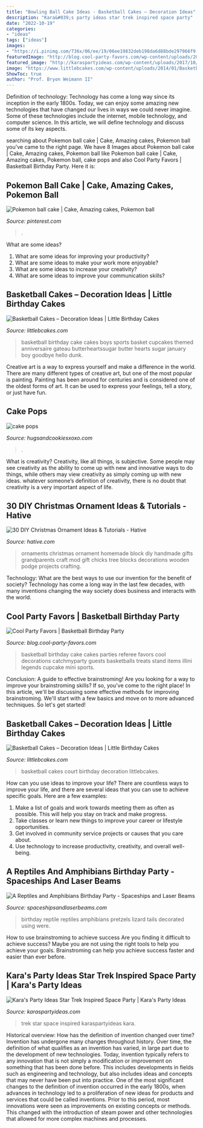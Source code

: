 ```yaml
---
title: "Bowling Ball Cake Ideas - Basketball Cakes – Decoration Ideas"
description: "Kara&#039;s party ideas star trek inspired space party"
date: "2022-10-19"
categories:
- "ideas"
tags: ["ideas"]
images:
- "https://i.pinimg.com/736x/06/ee/19/06ee19832deb198da6d88bde297966f9--pokemon-amazing-cakes.jpg"
featuredImage: "http://blog.cool-party-favors.com/wp-content/uploads/2012/09/Basketball-Cake.jpg"
featured_image: "http://karaspartyideas.com/wp-content/uploads/2017/10/Star-Trek-Inspired-Space-Party-via-Karas-Party-Ideas-KarasPartyIdeas.com23.jpeg"
image: "https://www.littlebcakes.com/wp-content/uploads/2014/01/Basketball-Court-Cakes.jpg"
ShowToc: true
author: "Prof. Bryon Weimann II"
---
```



Definition of technology:
Technology has come a long way since its inception in the early 1800s. Today, we can enjoy some amazing new technologies that have changed our lives in ways we could never imagine. Some of these technologies include the internet, mobile technology, and computer science. In this article, we will define technology and discuss some of its key aspects.

	

		
searching about Pokemon ball cake | Cake, Amazing cakes, Pokemon ball you've came to the right page. We have 8 Images about Pokemon ball cake | Cake, Amazing cakes, Pokemon ball like Pokemon ball cake | Cake, Amazing cakes, Pokemon ball, cake pops and also Cool Party Favors | Basketball Birthday Party. Here it is:
		
    
## Pokemon Ball Cake | Cake, Amazing Cakes, Pokemon Ball

<img loading=lazy src="https://i.pinimg.com/736x/06/ee/19/06ee19832deb198da6d88bde297966f9--pokemon-amazing-cakes.jpg" onerror="this.onerror=null;this.src='https://tse4.mm.bing.net/th?id=OIP.1gLkJ9SfrjNz4d9XTp0trADNEw&amp;pid=15.1';" alt="Pokemon ball cake | Cake, Amazing cakes, Pokemon ball">

_Source: pinterest.com_

>. 

	

What are some ideas?
1. What are some ideas for improving your productivity?
2. What are some ideas to make your work more enjoyable?
3. What are some ideas to increase your creativity?
4. What are some ideas to improve your communication skills?

    
## Basketball Cakes – Decoration Ideas | Little Birthday Cakes

<img loading=lazy src="http://www.littlebcakes.com/wp-content/uploads/2014/01/Basketball-Cakes-Pictures.jpg" onerror="this.onerror=null;this.src='https://tse4.mm.bing.net/th?id=OIP.dMlOi_CHHogNj1eXQZYniwHaKB&amp;pid=15.1';" alt="Basketball Cakes – Decoration Ideas | Little Birthday Cakes">

_Source: littlebcakes.com_

>basketball birthday cake cakes boys sports basket cupcakes themed anniversaire gateau butterheartssugar butter hearts sugar january boy goodbye hello dunk. 

	

Creative art is a way to express yourself and make a difference in the world. There are many different types of creative art, but one of the most popular is painting. Painting has been around for centuries and is considered one of the oldest forms of art. It can be used to express your feelings, tell a story, or just have fun.

    
## Cake Pops

<img loading=lazy src="https://hugsandcookiesxoxo.com/wp-content/uploads/2020/02/cake-pops-dessert.jpg" onerror="this.onerror=null;this.src='https://tse1.mm.bing.net/th?id=OIP.5AnFFpn-9S90xl231j2fEgHaIE&amp;pid=15.1';" alt="cake pops">

_Source: hugsandcookiesxoxo.com_

>. 

	

What is creativity?
Creativity, like all things, is subjective. Some people may see creativity as the ability to come up with new and innovative ways to do things, while others may view creativity as simply coming up with new ideas. whatever someone’s definition of creativity, there is no doubt that creativity is a very important aspect of life.

    
## 30 DIY Christmas Ornament Ideas &amp; Tutorials - Hative

<img loading=lazy src="https://hative.com/wp-content/uploads/2015/12/christmas-ornaments/22-diy-christmas-ornaments-ideas-tutorials.jpg" onerror="this.onerror=null;this.src='https://tse4.mm.bing.net/th?id=OIP.97GF-FhyBKVJAVl7lusfnAHaLH&amp;pid=15.1';" alt="30 DIY Christmas Ornament Ideas &amp; Tutorials - Hative">

_Source: hative.com_

>ornaments christmas ornament homemade block diy handmade gifts grandparents craft mod gift chicks tree blocks decorations wooden podge projects crafting. 

	

Technology: What are the best ways to use our invention for the benefit of society?
Technology has come a long way in the last few decades, with many inventions changing the way society does business and interacts with the world.

    
## Cool Party Favors | Basketball Birthday Party

<img loading=lazy src="http://blog.cool-party-favors.com/wp-content/uploads/2012/09/Basketball-Cake.jpg" onerror="this.onerror=null;this.src='https://tse2.mm.bing.net/th?id=OIP.QrRaO-Yelfao6AGk0PELPgHaLG&amp;pid=15.1';" alt="Cool Party Favors | Basketball Birthday Party">

_Source: blog.cool-party-favors.com_

>basketball birthday cake cakes parties referee favors cool decorations catchmyparty guests basketballs treats stand items illini legends cupcake mini sports. 

	

Conclusion: A guide to effective brainstroming!
Are you looking for a way to improve your brainstroming skills? If so, you've come to the right place! In this article, we'll be discussing some effective methods for improving brainstroming. We'll start with a few basics and move on to more advanced techniques. So let's get started!

    
## Basketball Cakes – Decoration Ideas | Little Birthday Cakes

<img loading=lazy src="https://www.littlebcakes.com/wp-content/uploads/2014/01/Basketball-Court-Cakes.jpg" onerror="this.onerror=null;this.src='https://tse2.mm.bing.net/th?id=OIP.j-CisJmPFR_oOMoJUBQCTQHaFw&amp;pid=15.1';" alt="Basketball Cakes – Decoration Ideas | Little Birthday Cakes">

_Source: littlebcakes.com_

>basketball cakes court birthday decoration littlebcakes. 

	

How can you use ideas to improve your life?
There are countless ways to improve your life, and there are several ideas that you can use to achieve specific goals. Here are a few examples: 
1. Make a list of goals and work towards meeting them as often as possible. This will help you stay on track and make progress.
2. Take classes or learn new things to improve your career or lifestyle opportunities.
3. Get involved in community service projects or causes that you care about.
4. Use technology to increase productivity, creativity, and overall well-being.

    
## A Reptiles And Amphibians Birthday Party - Spaceships And Laser Beams

<img loading=lazy src="http://spaceshipsandlaserbeams.com/wp-content/uploads/2015/11/Boys-Reptile-Birthday-Party-food-ideas.jpg" onerror="this.onerror=null;this.src='https://tse3.mm.bing.net/th?id=OIP.VbsWI9sQxkb-_NHM_S0UGgHaJ_&amp;pid=15.1';" alt="A Reptiles and Amphibians Birthday Party - Spaceships and Laser Beams">

_Source: spaceshipsandlaserbeams.com_

>birthday reptile reptiles amphibians pretzels lizard tails decorated using were. 

	

How to use brainstroming to achieve success
Are you finding it difficult to achieve success? Maybe you are not using the right tools to help you achieve your goals. Brainstroming can help you achieve success faster and easier than ever before.

    
## Kara&#039;s Party Ideas Star Trek Inspired Space Party | Kara&#039;s Party Ideas

<img loading=lazy src="http://karaspartyideas.com/wp-content/uploads/2017/10/Star-Trek-Inspired-Space-Party-via-Karas-Party-Ideas-KarasPartyIdeas.com23.jpeg" onerror="this.onerror=null;this.src='https://tse3.mm.bing.net/th?id=OIP.lSUGC2HNI4VEx0dlzCV-owHaLH&amp;pid=15.1';" alt="Kara&#039;s Party Ideas Star Trek Inspired Space Party | Kara&#039;s Party Ideas">

_Source: karaspartyideas.com_

>trek star space inspired karaspartyideas kara. 

	

Historical overview: How has the definition of invention changed over time?
Invention has undergone many changes throughout history. Over time, the definition of what qualifies as an invention has varied, in large part due to the development of new technologies. Today, invention typically refers to any innovation that is not simply a modification or improvement on something that has been done before. This includes developments in fields such as engineering and technology, but also includes ideas and concepts that may never have been put into practice.
One of the most significant changes to the definition of invention occurred in the early 1800s, when advances in technology led to a proliferation of new ideas for products and services that could be called inventions. Prior to this period, most innovations were seen as improvements on existing concepts or methods. This changed with the introduction of steam power and other technologies that allowed for more complex machines and processes.

